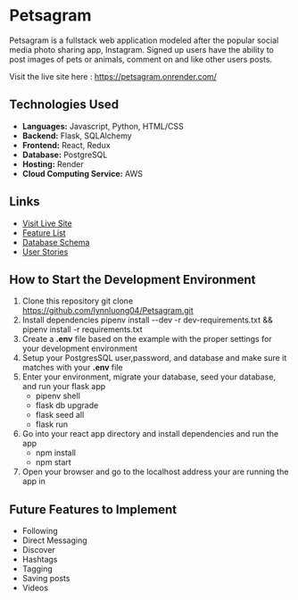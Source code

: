 # Petsagram

Petsagram is a fullstack web application modeled after the popular social media photo sharing app, Instagram. Signed up users have the ability to post images of pets or animals, comment on and like other users posts.

Visit the live site here : https://petsagram.onrender.com/

## Technologies Used
* **Languages:** Javascript, Python, HTML/CSS
* **Backend:** Flask, SQLAlchemy
* **Frontend:** React, Redux
* **Database:** PostgreSQL
* **Hosting:** Render
* **Cloud Computing Service:** AWS

## Links
* [Visit Live Site](https://petsagram-solo.herokuapp.com/)
* [Feature List](https://github.com/lynnluong04/Petsagram/wiki/Features)
* [Database Schema](https://github.com/lynnluong04/Petsagram/wiki/DB-Schema)
* [User Stories](https://github.com/lynnluong04/Petsagram/wiki/User-Stories)


## How to Start the Development Environment
1. Clone this repository
    git clone https://github.com/lynnluong04/Petsagram.git
2. Install dependencies
    pipenv install --dev -r dev-requirements.txt && pipenv install -r requirements.txt
3. Create a **.env** file based on the example with the proper settings for your development environment
4. Setup your PostgresSQL user,password, and database and make sure it matches with your **.env** file
5. Enter your environment, migrate your database, seed your database, and run your flask app
    * pipenv shell
    * flask db upgrade
    * flask seed all
    * flask run
6. Go into your react app directory and install dependencies and run the app
    * npm install
    * npm start
7. Open your browser and go to the localhost address your are running the app in


## Future Features to Implement
* Following
* Direct Messaging
* Discover
* Hashtags
* Tagging
* Saving posts
* Videos
